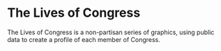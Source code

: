 The Lives of Congress
====

The Lives of Congress is a non-partisan series of graphics, using public data to create a profile of each member of Congress.
